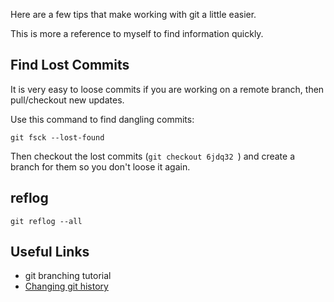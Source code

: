 Here are a few tips that make working with git a little easier.

This is more a reference to myself to find information quickly.

## Find Lost Commits

It is very easy to loose commits if you are working on a remote branch, then pull/checkout new updates.

Use this command to find dangling commits:

```
git fsck --lost-found
```

Then checkout the lost commits (```git checkout 6jdq32 ```) and create a branch for them so you don't loose it again.

## reflog

```
git reflog --all
```


## Useful Links

- git branching tutorial
- [Changing git history](http://justinhileman.info/article/changing-history/)